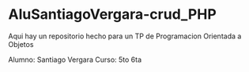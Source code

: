 # AluSantiagoVergara-crud_PHP
Aqui hay un repositorio hecho para un TP de Programacion Orientada a Objetos

Alumno: Santiago Vergara
Curso: 5to 6ta
